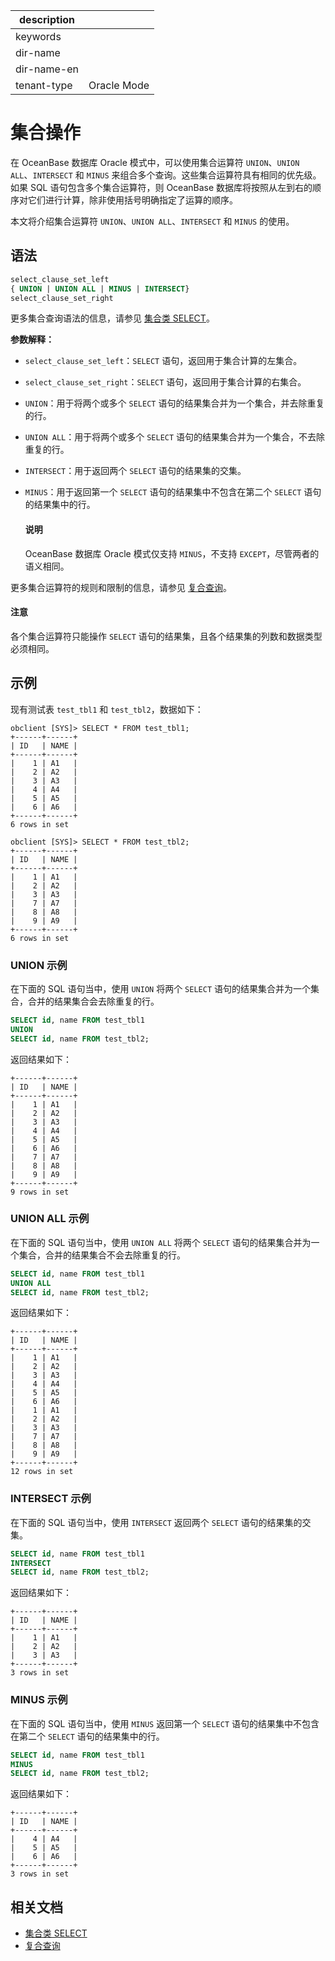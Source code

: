 |description||
|---|---|
|keywords||
|dir-name||
|dir-name-en||
|tenant-type|Oracle Mode|

# 集合操作

在 OceanBase 数据库 Oracle 模式中，可以使用集合运算符 `UNION`、`UNION ALL`、`INTERSECT` 和 `MINUS` 来组合多个查询。这些集合运算符具有相同的优先级。如果 SQL 语句包含多个集合运算符，则 OceanBase 数据库将按照从左到右的顺序对它们进行计算，除非使用括号明确指定了运算的顺序。

本文将介绍集合运算符 `UNION`、`UNION ALL`、`INTERSECT` 和 `MINUS` 的使用。

## 语法

```sql
select_clause_set_left 
{ UNION | UNION ALL | MINUS | INTERSECT}
select_clause_set_right
```

更多集合查询语法的信息，请参见 [集合类 SELECT](../../../700.reference/500.sql-reference/100.sql-syntax/300.common-tenant-of-oracle-mode/900.sql-statement-of-oracle-mode/200.dml-of-oracle-mode/500.select-of-oracle-mode/200.collection-select-of-oracle-mode.md)。

**参数解释：**

* `select_clause_set_left`：`SELECT` 语句，返回用于集合计算的左集合。
* `select_clause_set_right`：`SELECT` 语句，返回用于集合计算的右集合。
* `UNION`：用于将两个或多个 `SELECT` 语句的结果集合并为一个集合，并去除重复的行。
* `UNION ALL`：用于将两个或多个 `SELECT` 语句的结果集合并为一个集合，不去除重复的行。
* `INTERSECT`：用于返回两个 `SELECT` 语句的结果集的交集。
* `MINUS`：用于返回第一个 `SELECT` 语句的结果集中不包含在第二个 `SELECT` 语句的结果集中的行。

    <main id="notice" type='explain'>
    <h4>说明</h4>
    <p>OceanBase 数据库 Oracle 模式仅支持 <code>MINUS</code>，不支持 <code>EXCEPT</code>，尽管两者的语义相同。</p>
    </main>

更多集合运算符的规则和限制的信息，请参见 [复合查询](../../../700.reference/500.sql-reference/100.sql-syntax/300.common-tenant-of-oracle-mode/800.queries-and-subqueries-of-oracle-mode/400.collection-of-oracle-mode.md)。

<main id="notice" type='notice'>
<h4>注意</h4>
<p>各个集合运算符只能操作 <code>SELECT</code> 语句的结果集，且各个结果集的列数和数据类型必须相同。</p>
</main>

## 示例

现有测试表 `test_tbl1` 和 `test_tbl2`，数据如下：

```shell
obclient [SYS]> SELECT * FROM test_tbl1;
+------+------+
| ID   | NAME |
+------+------+
|    1 | A1   |
|    2 | A2   |
|    3 | A3   |
|    4 | A4   |
|    5 | A5   |
|    6 | A6   |
+------+------+
6 rows in set

obclient [SYS]> SELECT * FROM test_tbl2;
+------+------+
| ID   | NAME |
+------+------+
|    1 | A1   |
|    2 | A2   |
|    3 | A3   |
|    7 | A7   |
|    8 | A8   |
|    9 | A9   |
+------+------+
6 rows in set
```

### UNION 示例

在下面的 SQL 语句当中，使用 `UNION` 将两个 `SELECT` 语句的结果集合并为一个集合，合并的结果集合会去除重复的行。

```sql
SELECT id, name FROM test_tbl1
UNION
SELECT id, name FROM test_tbl2;
```

返回结果如下：

```shell
+------+------+
| ID   | NAME |
+------+------+
|    1 | A1   |
|    2 | A2   |
|    3 | A3   |
|    4 | A4   |
|    5 | A5   |
|    6 | A6   |
|    7 | A7   |
|    8 | A8   |
|    9 | A9   |
+------+------+
9 rows in set
```

### UNION ALL 示例

在下面的 SQL 语句当中，使用 `UNION ALL` 将两个 `SELECT` 语句的结果集合并为一个集合，合并的结果集合不会去除重复的行。

```sql
SELECT id, name FROM test_tbl1
UNION ALL
SELECT id, name FROM test_tbl2;
```

返回结果如下：

```shell
+------+------+
| ID   | NAME |
+------+------+
|    1 | A1   |
|    2 | A2   |
|    3 | A3   |
|    4 | A4   |
|    5 | A5   |
|    6 | A6   |
|    1 | A1   |
|    2 | A2   |
|    3 | A3   |
|    7 | A7   |
|    8 | A8   |
|    9 | A9   |
+------+------+
12 rows in set
```

### INTERSECT 示例

在下面的 SQL 语句当中，使用 `INTERSECT` 返回两个 `SELECT` 语句的结果集的交集。

```sql
SELECT id, name FROM test_tbl1
INTERSECT
SELECT id, name FROM test_tbl2;
```

返回结果如下：

```shell
+------+------+
| ID   | NAME |
+------+------+
|    1 | A1   |
|    2 | A2   |
|    3 | A3   |
+------+------+
3 rows in set
```

### MINUS 示例

在下面的 SQL 语句当中，使用 `MINUS` 返回第一个 `SELECT` 语句的结果集中不包含在第二个 `SELECT` 语句的结果集中的行。

```sql
SELECT id, name FROM test_tbl1
MINUS
SELECT id, name FROM test_tbl2;
```

返回结果如下：

```shell
+------+------+
| ID   | NAME |
+------+------+
|    4 | A4   |
|    5 | A5   |
|    6 | A6   |
+------+------+
3 rows in set
```

## 相关文档

* [集合类 SELECT](../../../700.reference/500.sql-reference/100.sql-syntax/300.common-tenant-of-oracle-mode/900.sql-statement-of-oracle-mode/200.dml-of-oracle-mode/500.select-of-oracle-mode/200.collection-select-of-oracle-mode.md)
* [复合查询](../../../700.reference/500.sql-reference/100.sql-syntax/300.common-tenant-of-oracle-mode/800.queries-and-subqueries-of-oracle-mode/400.collection-of-oracle-mode.md)
